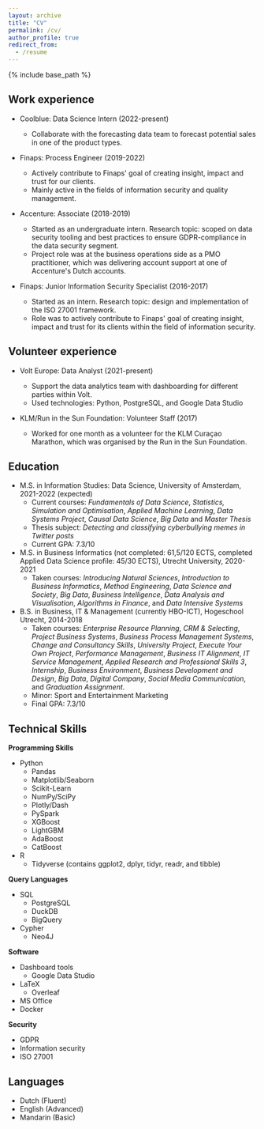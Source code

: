 ```yaml
---
layout: archive
title: "CV"
permalink: /cv/
author_profile: true
redirect_from:
  - /resume
---
```


{% include base_path %}

Work experience
------
* Coolblue: Data Science Intern (2022-present)
  * Collaborate with the forecasting data team to forecast potential sales in one of the product types.

* Finaps: Process Engineer (2019-2022)
  * Actively contribute to Finaps' goal of creating insight, impact and trust for our clients.
  * Mainly active in the fields of information security and quality management.

* Accenture: Associate (2018-2019)
  * Started as an undergraduate intern. Research topic: scoped on data security tooling and best practices to ensure GDPR-compliance in the data security segment. 
  * Project role was at the business operations side as a PMO practitioner, which was delivering account support at one of Accenture's Dutch accounts.

* Finaps: Junior Information Security Specialist (2016-2017)
  * Started as an intern. Research topic: design and implementation of the ISO 27001 framework.
  * Role was to actively contribute to Finaps' goal of creating insight, impact and trust for its clients within the field of information security.

Volunteer experience
------
* Volt Europe: Data Analyst (2021-present)
  * Support the data analytics team with dashboarding for different parties within Volt. 
  * Used technologies: Python, PostgreSQL, and Google Data Studio

* KLM/Run in the Sun Foundation: Volunteer Staff (2017) 
  * Worked for one month as a volunteer for the KLM Curaçao Marathon, which was organised by the Run in the Sun Foundation.

Education
------
* M.S. in Information Studies: Data Science, University of Amsterdam, 2021-2022 (expected)
  * Current courses: *Fundamentals of Data Science*, *Statistics, Simulation and Optimisation*, *Applied Machine Learning*, *Data Systems Project*, *Causal Data Science*, *Big Data* and *Master Thesis*
  * Thesis subject: *Detecting and classifying cyberbullying memes in Twitter posts*
  * Current GPA: 7.3/10
* M.S. in Business Informatics (not completed: 61,5/120 ECTS, completed Applied Data Science profile: 45/30 ECTS), Utrecht University, 2020-2021
  * Taken courses: *Introducing Natural Sciences*, *Introduction to Business Informatics*, *Method Engineering*, *Data Science and Society*, *Big Data*, *Business Intelligence*, *Data Analysis and Visualisation*, *Algorithms in Finance*, and *Data Intensive Systems*  
* B.S. in Business, IT & Management (currently HBO-ICT), Hogeschool Utrecht, 2014-2018 
  * Taken courses: *Enterprise Resource Planning*, *CRM & Selecting*, *Project Business Systems*, *Business Process Management Systems*, *Change and Consultancy Skills*, *University Project*, *Execute Your Own Project*, *Performance Management*, *Business IT Alignment*, *IT Service Management*, *Applied Research and Professional Skills 3*, *Internship*, *Business Environment*, *Business Development and Design*, *Big Data*, *Digital Company*, *Social Media Communication*, and *Graduation Assignment*. 
  * Minor: Sport and Entertainment Marketing 
  * Final GPA: 7.3/10
  
Technical Skills
------
**Programming Skills**
* Python
  * Pandas
  * Matplotlib/Seaborn
  * Scikit-Learn
  * NumPy/SciPy
  * Plotly/Dash
  * PySpark
  * XGBoost
  * LightGBM
  * AdaBoost
  * CatBoost
* R
  * Tidyverse (contains ggplot2, dplyr, tidyr, readr, and tibble)

**Query Languages**
* SQL
  * PostgreSQL
  * DuckDB
  * BigQuery
* Cypher
  * Neo4J

**Software** 
* Dashboard tools
  * Google Data Studio
* LaTeX
  * Overleaf
* MS Office 
* Docker

**Security**
* GDPR
* Information security
* ISO 27001

Languages
------
* Dutch (Fluent)
* English (Advanced)
* Mandarin (Basic)
